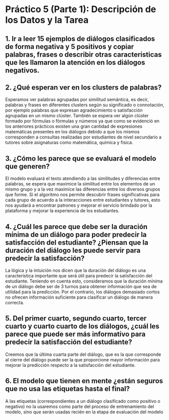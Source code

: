 # **Práctico 5 (Parte 1): Descripción de los Datos y la Tarea**


##  **1. Ir a leer 15 ejemplos de diálogos clasificados de forma negativa y 5 positivos y copiar palabras, frases o describir otras características que les llamaron la atención en los diálogos negativos.**


## **2. ¿Qué esperan ver en los clusters de palabras?**

Esperamos ver palabras agrupadas por similitud semántica, es decir, palabras y frases en diferentes clusters según su significado o connotación, por ejemplo palabras que expresan agradecimiento o satisfacción agrupadas en un mismo clúster. También se espera ver algún clúster formado por fórmulas o fórmulas y números ya que como se evidenció en los anteriores prácticos existen una gran cantidad de expresiones matemáticas presentes en los diálogos debido a que los mismos corresponden a consultas realizadas por estudiantes de nivel secundario a tutores sobre asignaturas como matemática, química y física. 


## **3. ¿Cómo les parece que se evaluará el modelo que generen?**

El modelo evaluará el texto atendiendo a las similitudes y diferencias entre palabras, se espera que  maximice la similitud entre los elementos de un mismo grupo y a la vez maximice las diferencias entre los diversos grupos que forme. Si el algoritmo nos permite descubrir frases significativas para cada grupo de acuerdo a la interacciones entre estudiantes y tutores, esto nos ayudará a encontrar patrones y mejorar el servicio brindado por la plataforma y mejorar la experiencia de los estudiantes.


## **4. ¿Cuál les parece que debe ser la duración mínima de un diálogo para poder predecir la satisfacción del estudiante? ¿Piensan que la duración del diálogo les puede servir para predecir la satisfacción?**

La lógica y la intuición nos dicen que la duración del diálogo es una característica importante que será útil para predecir la satisfacción del estudiante. Teniendo en cuenta esto, consideramos que la duración mínima de un diálogo debe ser de 3 turnos para obtener información que sea de utilidad para la predicción. Por el contrario, los diálogos demasiado cortos no ofrecen información suficiente para clasificar un diálogo de manera correcta.

## **5. Del primer cuarto, segundo cuarto, tercer cuarto y cuarto cuarto de los diálogos, ¿cuál les parece que puede ser más informativo para predecir la satisfacción del estudiante?**

Creemos que la última cuarta parte del diálogo, que es la que corresponde al cierre del diálogo puede ser la que proporcione mayor información para mejorar la predicción respecto a la satisfacción del estudiante.


## **6. El modelo que tienen en mente ¿están seguros que no usa las etiquetas hasta el final?**

A las etiquetas (correspondientes a un diálogo clasificado como positivo o negativo) no la usaremos como parte del proceso de entrenamiento del modelo, sino que serán usadas recién en la etapa de evaluación del modelo


